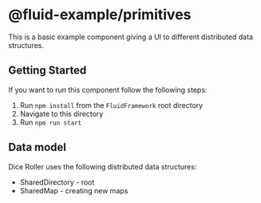 # @fluid-example/primitives

This is a basic example component giving a UI to different distributed data structures.

## Getting Started

If you want to run this component follow the following steps:

1. Run `npm install` from the `FluidFramework` root directory
2. Navigate to this directory
3. Run `npm run start`

## Data model

Dice Roller uses the following distributed data structures:

- SharedDirectory - root
- SharedMap - creating new maps
